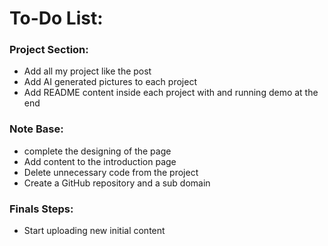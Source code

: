 # To-Do List:

### Project Section:

- Add all my project like the post
- Add AI generated pictures to each project
- Add README content inside each project with and running demo at the end

### Note Base:

- complete the designing of the page
- Add content to the introduction page
- Delete unnecessary code from the project
- Create a GitHub repository and a sub domain

### Finals Steps:

- Start uploading new initial content
